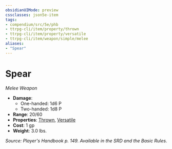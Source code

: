 ```yaml
---
obsidianUIMode: preview
cssclasses: json5e-item
tags:
- compendium/src/5e/phb
- ttrpg-cli/item/property/thrown
- ttrpg-cli/item/property/versatile
- ttrpg-cli/item/weapon/simple/melee
aliases: 
- "Spear"
---
```

# Spear
*Melee Weapon*  

- **Damage**:
  - One-handed: 1d6 P
  - Two-handed: 1d8 P
- **Range**: 20/60
- **Properties**: [Thrown](/compendium/rules/item-properties.md#Thrown), [Versatile](/compendium/rules/item-properties.md#Versatile)
- **Cost**: 1 gp
- **Weight**: 3.0 lbs.

*Source: Player's Handbook p. 149. Available in the SRD and the Basic Rules.*